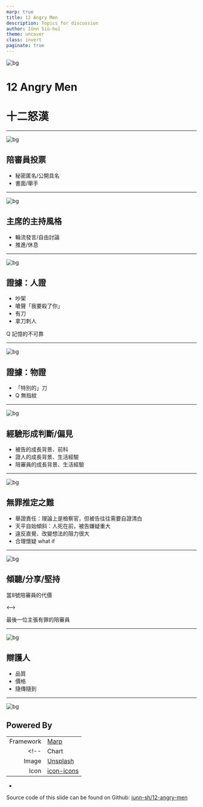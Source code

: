```yaml
---
marp: true
title: 12 Angry Men
description: Topics for discussion
author: Iûnn Siù-huī
theme: uncover
class: invert
paginate: true
---
```


<!-- _paginate: false -->
<!-- _footer: "United Artists, Public domain, via [Dr. Macro's High Quality Movie Scans](https://www.doctormacro.com/Movie%20Summaries/A/12%20Angry%20Men.htm)" -->

![bg](https://www.doctormacro.com/Images/Fonda,%20Henry/Annex/Annex%20-%20Fonda,%20Henry%20(12%20Angry%20Men)_01.jpg)

# 12 Angry Men 
# 十二怒漢

---

<!-- _footer: "United Artists, Public domain, via [Variety](https://variety.com/1956/film/reviews/12-angry-men-review-1200418382/)" -->

![bg](https://variety.com/wp-content/uploads/2022/10/12-HOMMES-EN-COLERE-1957-01-C-United-Artists.jpg?w=1000&h=563&crop=1)

## 陪審員投票

- 秘密匿名/公開具名
- 書面/舉手

---

<!-- _footer: "United Artists, Public domain, via [So The Theory Goes](https://www.sothetheorygoes.com/12-angry-men/)" -->

![bg](https://www.sothetheorygoes.com/wp-content/uploads/2018/05/12-angry-men_5eacea0c.jpg)

## 主席的主持風格

- 輪流發言/自由討論
- 推進/休息

---

<!-- _footer: "United Artists, Public domain, via [Dr. Macro's High Quality Movie Scans](https://www.doctormacro.com/Movie%20Summaries/A/12%20Angry%20Men.htm)" -->

![bg](https://www.doctormacro.com/Images/Fonda,%20Henry/Annex/NRFPT/Annex%20-%20Fonda,%20Henry%20(12%20Angry%20Men)_NRFPT_05.jpg)

## 證據：人證

- 吵架
- 嗆聲「我要殺了你」
- 有刀
- 拿刀刺人

Q 記憶的不可靠

---

<!-- _footer: "United Artists, Public domain, via [Dr. Macro's High Quality Movie Scans](https://www.doctormacro.com/Movie%20Summaries/A/12%20Angry%20Men.htm)" -->

![bg](https://www.doctormacro.com/Images/Fonda,%20Henry/Annex/Annex%20-%20Fonda,%20Henry%20(12%20Angry%20Men)_02.jpg)

## 證據：物證

- 「特別的」刀
- Q 無指紋

---

<!-- _footer: "United Artists, Public domain, via [Dr. Macro's High Quality Movie Scans](https://www.doctormacro.com/Movie%20Summaries/A/12%20Angry%20Men.htm)" -->

![bg](https://www.doctormacro.com/Images/Fonda,%20Henry/Annex/Annex%20-%20Fonda,%20Henry%20(12%20Angry%20Men)_10.jpg)

## 經驗形成判斷/偏見

- 被告的成長背景、前科
- 證人的成長背景、生活經驗
- 陪審員的成長背景、生活經驗

---

<!-- _footer: "United Artists, Public domain, via [Dr. Macro's High Quality Movie Scans](https://www.doctormacro.com/Movie%20Summaries/A/12%20Angry%20Men.htm)" -->

![bg](https://www.doctormacro.com/Images/Fonda,%20Henry/Annex/Annex%20-%20Fonda,%20Henry%20(12%20Angry%20Men)_08.jpg)

## 無罪推定之難

- 舉證責任：理論上是檢察官，但被告往往需要自證清白
- 天平自始傾斜：人死在前，被告嫌疑重大
- 違反直覺、改變想法的阻力很大
- 合理懷疑 what if

---

<!-- _footer: "United Artists, Public domain, via [Into Film](https://www.intofilm.org/films/3055)" --> 

![bg](https://www.intofilm.org/intofilm-production/scaledcropped/970x546https%3A/s3-eu-west-1.amazonaws.com/images.cdn.filmclub.org/film__3055-12-angry-men--hi_res-fdac7e4f.jpg/film__3055-12-angry-men--hi_res-fdac7e4f.jpg)

## 傾聽/分享/堅持

當8號陪審員的代價 

<--> 

最後一位主張有罪的陪審員

---

<!-- _footer: "United Artists, Public domain, via [Peter Lloyd](https://iprofessdesign.wordpress.com/2017/02/16/stop-talking-start-thinking-the-architecture-of-reasonable-doubt/)" --> 

![bg](https://iprofessdesign.wordpress.com/wp-content/uploads/2017/02/screen-shot-2017-02-15-at-14-22-56.png)

## 辯護人

- 品質
- 價格
- 隨傳隨到

---

<!-- _paginate: false -->

<!-- _footer: "United Artists, Public domain, via [Criterion](https://www.criterion.com/current/posts/2076-12-angry-men-lumet-s-faces)" -->

![bg](https://s3.amazonaws.com/criterion-production/images/4827-664f8fedbdf6cbf48d64035ac729bba6/current_1534_073_large.jpg)

## Powered By

|           |                                      |
| --------: | :----------------------------------- |
| Framework | [Marp](https://marp.app)             |
<!-- | Chart     | [amCharts](https://www.amcharts.com) |
| Image     | [Unsplash](https://unsplash.com)     |
| Icon      | [icon-icons](https://icon-icons.com) | -->

-

Source code of this slide can be found on Github: 
[iunn-sh/12-angry-men](https://github.com/iunn-sh/12-angry-men)
